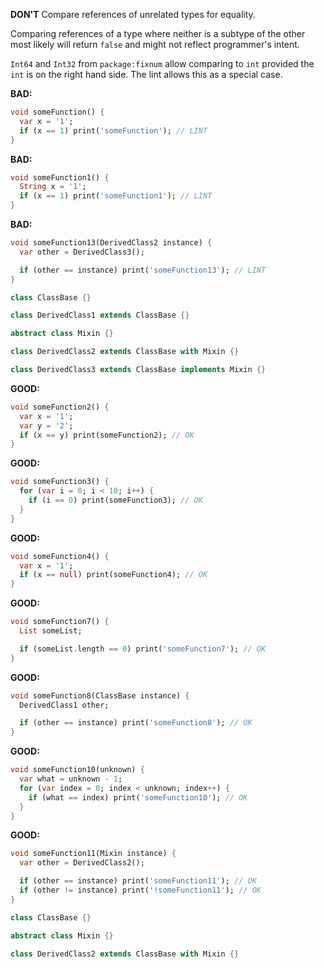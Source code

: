 **DON'T** Compare references of unrelated types for equality.

Comparing references of a type where neither is a subtype of the other most
likely will return `false` and might not reflect programmer's intent.

`Int64` and `Int32` from `package:fixnum` allow comparing to `int` provided
the `int` is on the right hand side. The lint allows this as a special case. 

**BAD:**
```dart
void someFunction() {
  var x = '1';
  if (x == 1) print('someFunction'); // LINT
}
```

**BAD:**
```dart
void someFunction1() {
  String x = '1';
  if (x == 1) print('someFunction1'); // LINT
}
```

**BAD:**
```dart
void someFunction13(DerivedClass2 instance) {
  var other = DerivedClass3();

  if (other == instance) print('someFunction13'); // LINT
}

class ClassBase {}

class DerivedClass1 extends ClassBase {}

abstract class Mixin {}

class DerivedClass2 extends ClassBase with Mixin {}

class DerivedClass3 extends ClassBase implements Mixin {}
```

**GOOD:**
```dart
void someFunction2() {
  var x = '1';
  var y = '2';
  if (x == y) print(someFunction2); // OK
}
```

**GOOD:**
```dart
void someFunction3() {
  for (var i = 0; i < 10; i++) {
    if (i == 0) print(someFunction3); // OK
  }
}
```

**GOOD:**
```dart
void someFunction4() {
  var x = '1';
  if (x == null) print(someFunction4); // OK
}
```

**GOOD:**
```dart
void someFunction7() {
  List someList;

  if (someList.length == 0) print('someFunction7'); // OK
}
```

**GOOD:**
```dart
void someFunction8(ClassBase instance) {
  DerivedClass1 other;

  if (other == instance) print('someFunction8'); // OK
}
```

**GOOD:**
```dart
void someFunction10(unknown) {
  var what = unknown - 1;
  for (var index = 0; index < unknown; index++) {
    if (what == index) print('someFunction10'); // OK
  }
}
```

**GOOD:**
```dart
void someFunction11(Mixin instance) {
  var other = DerivedClass2();

  if (other == instance) print('someFunction11'); // OK
  if (other != instance) print('!someFunction11'); // OK
}

class ClassBase {}

abstract class Mixin {}

class DerivedClass2 extends ClassBase with Mixin {}
```

